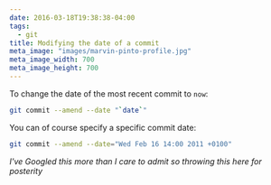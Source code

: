 ```yaml
---
date: 2016-03-18T19:38:38-04:00
tags:
  - git
title: Modifying the date of a commit
meta_image: "images/marvin-pinto-profile.jpg"
meta_image_width: 700
meta_image_height: 700
---
```


To change the date of the most recent commit to `now`:

``` bash
git commit --amend --date "`date`"
```

You can of course specify a specific commit date:

``` bash
git commit --amend --date="Wed Feb 16 14:00 2011 +0100"
```

_I've Googled this more than I care to admit so throwing this here for
posterity_
